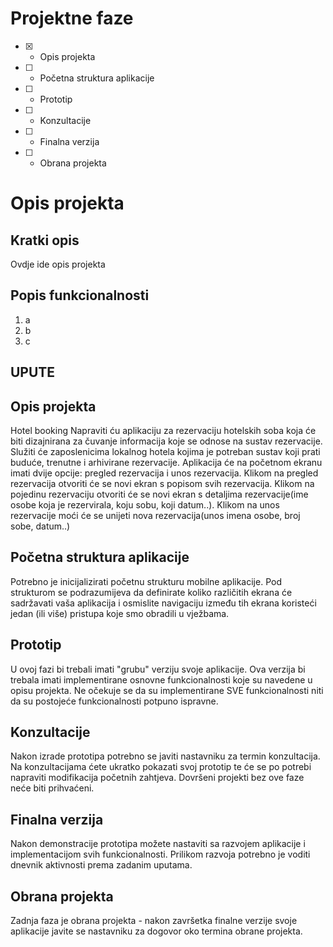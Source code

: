 # Projektne faze
- [x] - Opis projekta
- [ ] - Početna struktura aplikacije
- [ ] - Prototip
- [ ] - Konzultacije
- [ ] - Finalna verzija
- [ ] - Obrana projekta

# Opis projekta
## Kratki opis
Ovdje ide opis projekta

## Popis funkcionalnosti
1. a
2. b
3. c


## UPUTE
## Opis projekta
Hotel booking
Napraviti ću aplikaciju za rezervaciju hotelskih soba koja će biti dizajnirana za čuvanje informacija koje se odnose na sustav rezervacije. Služiti će zaposlenicima lokalnog hotela kojima je potreban sustav koji prati buduće, trenutne i arhivirane rezervacije. 
Aplikacija će na početnom ekranu imati dvije opcije: pregled rezervacija i unos rezervacija.
Klikom na pregled rezervacija otvoriti će se novi ekran s popisom svih rezervacija. Klikom na pojedinu rezervaciju otvoriti će se novi ekran s detaljima rezervacije(ime osobe koja je rezervirala, koju sobu, koji datum..). 
Klikom na unos rezervacije moći će se unijeti nova rezervacija(unos imena osobe, broj sobe, datum..)


## Početna struktura aplikacije
Potrebno je inicijalizirati početnu strukturu mobilne aplikacije.
Pod strukturom se podrazumijeva da definirate koliko različitih ekrana će sadržavati vaša aplikacija i osmislite navigaciju između tih ekrana koristeći jedan (ili više) pristupa koje smo obradili u vježbama.

## Prototip
U ovoj fazi bi trebali imati "grubu" verziju svoje aplikacije. Ova verzija bi trebala imati implementirane osnovne funkcionalnosti koje su navedene u opisu projekta. Ne očekuje se da su implementirane SVE funkcionalnosti niti da su postojeće funkcionalnosti potpuno ispravne.

## Konzultacije
Nakon izrade prototipa potrebno se javiti nastavniku za termin konzultacija. Na konzultacijama ćete ukratko pokazati svoj prototip te će se po potrebi napraviti modifikacija početnih zahtjeva. Dovršeni projekti bez ove faze neće biti prihvaćeni.

## Finalna verzija
Nakon demonstracije prototipa možete nastaviti sa razvojem aplikacije i implementacijom svih funkcionalnosti. Prilikom razvoja potrebno je voditi dnevnik aktivnosti prema zadanim uputama.

## Obrana projekta
Zadnja faza je obrana projekta - nakon završetka finalne verzije svoje aplikacije javite se nastavniku za dogovor oko termina obrane projekta.
